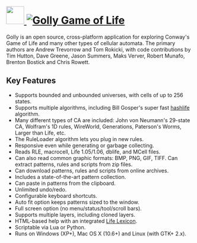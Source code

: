 # [<img src="https://cdn.jsdelivr.net/gh/AdmiringWorm/chocolatey-packages@1fdb1423291e924b4984bfa69080abbf133487a8/automatic/golly/icons/golly.png" height="48" width="48" /> ![Golly Game of Life](https://img.shields.io/chocolatey/v/golly.svg?label=Golly%20Game%20of%20Life&style=for-the-badge)](https://chocolatey.org/packages/golly)

Golly is an open source, cross-platform application for exploring Conway's Game of Life and many other types of cellular automata. The primary authors are Andrew Trevorrow and Tom Rokicki, with code contributions by Tim Hutton, Dave Greene, Jason Summers, Maks Verver, Robert Munafo, Brenton Bostick and Chris Rowett.

## Key Features

- Supports bounded and unbounded universes, with cells of up to 256 states.
- Supports multiple algorithms, including Bill Gosper's super fast [hashlife][] algorithm.
- Many different types of CA are included: John von Neumann's 29-state CA, Wolfram's 1D rules, WireWorld, Generations, Paterson's Worms, Larger than Life, etc.
- The RuleLoader algorithm lets you plug in new rules.
- Responsive even while generating or garbage collecting.
- Reads RLE, macrocell, Life 1.05/1.06, dblife, and MCell files.
- Can also read common graphic formats: BMP, PNG, GIF, TIFF.
 Can extract patterns, rules and scripts from zip files.
- Can download patterns, rules and scripts from online archives.
- Includes a state-of-the-art pattern collection.
- Can paste in patterns from the clipboard.
- Unlimited undo/redo.
- Configurable keyboard shortcuts.
- Auto fit option keeps patterns sized to the window.
- Full screen option (no menu/status/tool/scroll bars).
- Supports multiple layers, including cloned layers.
- HTML-based help with an integrated [Life Lexicon][lexicon].
- Scriptable via Lua or Python.
- Runs on Windows (XP+), Mac OS X (10.6+) and Linux (with GTK+ 2.x).

[hashlife]: https://en.wikipedia.org/wiki/Hashlife
[lexicon]: http://conwaylife.com/ref/lexicon/lex_home.htm
